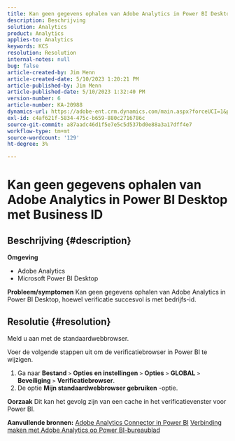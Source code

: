 ```yaml
---
title: Kan geen gegevens ophalen van Adobe Analytics in Power BI Desktop met Business ID
description: Beschrijving
solution: Analytics
product: Analytics
applies-to: Analytics
keywords: KCS
resolution: Resolution
internal-notes: null
bug: false
article-created-by: Jim Menn
article-created-date: 5/10/2023 1:20:21 PM
article-published-by: Jim Menn
article-published-date: 5/10/2023 1:32:40 PM
version-number: 6
article-number: KA-20988
dynamics-url: https://adobe-ent.crm.dynamics.com/main.aspx?forceUCI=1&pagetype=entityrecord&etn=knowledgearticle&id=0153d469-35ef-ed11-8849-6045bd006295
exl-id: c4af621f-5834-475c-b659-880c2716786c
source-git-commit: a87aadc46d1f5e7e5c5d537bd0e88a3a17dff4e7
workflow-type: tm+mt
source-wordcount: '129'
ht-degree: 3%

---
```


# Kan geen gegevens ophalen van Adobe Analytics in Power BI Desktop met Business ID

## Beschrijving {#description}


<b>Omgeving</b>

- Adobe Analytics
- Microsoft Power BI Desktop




<b>Probleem/symptomen</b>
Kan geen gegevens ophalen van Adobe Analytics in Power BI Desktop, hoewel verificatie succesvol is met bedrijfs-id.


## Resolutie {#resolution}


Meld u aan met de standaardwebbrowser.

Voer de volgende stappen uit om de verificatiebrowser in Power BI te wijzigen.

1. Ga naar <b>Bestand</b> `>`  <b>Opties en instellingen</b> `>`  <b>Opties</b> `>`  <b>GLOBAL</b> `>`  <b>Beveiliging</b> `>`  <b>Verificatiebrowser</b>.
2. De optie <b>Mijn standaardwebbrowser gebruiken</b> -optie.


<b>Oorzaak</b>
Dit kan het gevolg zijn van een cache in het verificatievenster voor Power BI.

<b>Aanvullende bronnen:</b>
[Adobe Analytics Connector in Power BI](https://experienceleague.adobe.com/docs/analytics-learn/tutorials/integrations/power-bi/adobe-analytics-connector-in-power-bi.html?lang=en)
[Verbinding maken met Adobe Analytics op Power BI-bureaublad](https://learn.microsoft.com/en-us/power-bi/connect-data/desktop-connect-adobe-analytics)
